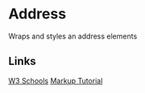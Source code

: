 # Address

Wraps and styles an address elements

## Links

[W3 Schools](https://www.w3schools.com/tags/tag_address.asp)
[Markup Tutorial](https://iandevlin.com/blog/2012/01/html/marking-up-a-postal-address-with-html/)
